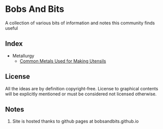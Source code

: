 # Bobs And Bits
A collection of various bits of information and notes this community finds useful

## Index

* Metallurgy
  - [Common Metals Used for Making Utensils](metallurgy/CommonMetalsForUtensils.md)

## License 
All the ideas are by definition copyright-free. License to graphical contents will be explicitly mentioned or must be considered not licensed otherwise. 

## Notes
1. Site is hosted thanks to github pages at bobsandbits.github.io

